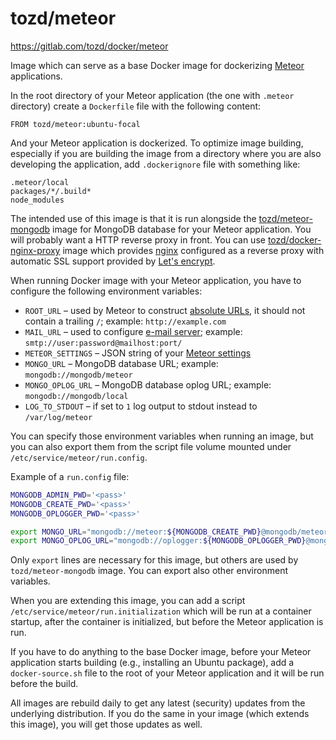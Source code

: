 # tozd/meteor

<https://gitlab.com/tozd/docker/meteor>

Image which can serve as a base Docker image for dockerizing [Meteor](https://www.meteor.com/) applications.

In the root directory of your Meteor application (the one with `.meteor` directory) create a `Dockerfile` file
with the following content:

```
FROM tozd/meteor:ubuntu-focal
```

And your Meteor application is dockerized. To optimize image building, especially if you are building the image from a directory where you are also developing the application, add `.dockerignore` file with something like:

```
.meteor/local
packages/*/.build*
node_modules
```

The intended use of this image is that it is run alongside the
[tozd/meteor-mongodb](https://gitlab.com/tozd/docker/meteor-mongodb) image for MongoDB database for your Meteor
application. You will probably want a HTTP reverse proxy in front. You can use [tozd/docker-nginx-proxy](https://gitlab.com/tozd/docker/nginx-proxy) image which provides [nginx](https://nginx.org/) configured as a reverse proxy with automatic SSL support provided by [Let's encrypt](https://letsencrypt.org/).

When running Docker image with your Meteor application, you have to configure the following environment variables:

* `ROOT_URL` – used by Meteor to construct [absolute URLs](http://docs.meteor.com/#/full/meteor_absoluteurl), it
  should not contain a trailing `/`; example: `http://example.com`
* `MAIL_URL` – used to configure [e-mail server](http://docs.meteor.com/#/full/email);
  example: `smtp://user:password@mailhost:port/`
* `METEOR_SETTINGS` – JSON string of your [Meteor settings](http://docs.meteor.com/#/full/meteor_settings)
* `MONGO_URL` – MongoDB database URL; example: `mongodb://mongodb/meteor`
* `MONGO_OPLOG_URL` – MongoDB database oplog URL; example: `mongodb://mongodb/local`
* `LOG_TO_STDOUT` – if set to `1` log output to stdout instead to `/var/log/meteor`

You can specify those environment variables when running an image, but you can also export them from the script
file volume mounted under `/etc/service/meteor/run.config`.

Example of a `run.config` file:

```bash
MONGODB_ADMIN_PWD='<pass>'
MONGODB_CREATE_PWD='<pass>'
MONGODB_OPLOGGER_PWD='<pass>'

export MONGO_URL="mongodb://meteor:${MONGODB_CREATE_PWD}@mongodb/meteor"
export MONGO_OPLOG_URL="mongodb://oplogger:${MONGODB_OPLOGGER_PWD}@mongodb/local?authSource=admin"
```

Only `export` lines are necessary for this image, but others are used by `tozd/meteor-mongodb` image.
You can export also other environment variables.

When you are extending this image, you can add a script `/etc/service/meteor/run.initialization`
which will be run at a container startup, after the container is initialized, but before the
Meteor application is run.

If you have to do anything to the base Docker image, before your Meteor application starts building (e.g., installing
an Ubuntu package), add a `docker-source.sh` file to the root of your Meteor application and it will be run
before the build.

All images are rebuild daily to get any latest (security) updates from
the underlying distribution.
If you do the same in your image (which extends this image), you will
get those updates as well.
